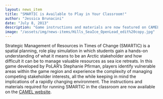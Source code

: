 ```yaml
---
layout: news_item
title: "SMARTIC is Available to Play in Your Classroom!"
author: "Jessica Brunacini"
date: "July 8, 2013"
description: "Game instructions and materials are now featured on CAMEL."
image: "/assets/img/news-items/Hills_SeaIce_OpenLead_edit%20copy.jpg"
---
```


Strategic Management of Resources in Times of Change (SMARTIC) is a spatial planning, role play simulation in which students gain a hands-on understanding of what it means to be an Arctic stakeholder and how difficult it can be to manage valuable resources as sea ice retreats.  In this game developed by PoLAR’s Stephanie Pfirman, players identify vulnerable areas within the game region and experience the complexity of managing competing stakeholder interests, all the while keeping in mind the implications of a rapidly changing environment.  The instructions and materials required for running SMARTIC in the classroom are now available on the [CAMEL website](http://www.camelclimatechange.org/view/game/51cbf3247896bb431f6abf0c/).
